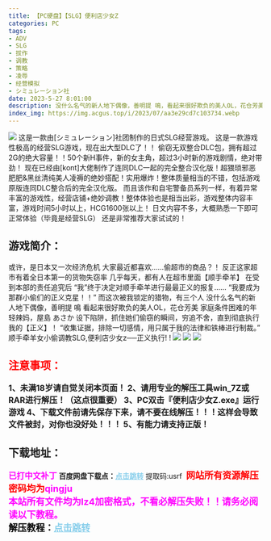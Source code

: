 ```yaml
---
title: 【PC硬盘】【SLG】便利店少女Z
categories: PC
tags:
- ADV
- SLG
- 拔作
- 调教
- 策略
- 凌辱
- 经营模拟
- シミュレーション社
date: 2023-5-27 8:01:00
description: 没什么名气的新人地下偶像，善明提 鳴，看起来很好欺负的美人OL，花仓芳美。家庭条件困难的年轻辣妈，屋島 あさか设下陷阱，抓住她们偷窃的瞬间，穷追不舍，直到彻底执行我的【正义】！“收集证据，排除一切感情，用只属于我的法律和铁棒进行制裁。”顺手牵羊女小偷调教SLG,便利店少女z──正义执行! !
index_img: https://img.acgus.top/i/2023/07/aa3e29cd7c103734.webp
---
```

![](https://img.acgus.top/i/2023/07/aa3e29cd7c103734.webp)
这是一款由[シミュレーション]社团制作的日式SLG经营游戏。
这是一款游戏性极高的经营SLG游戏，现在出大型DLC了！！
偷窃无双整合DLC包，拥有超过2G的绝大容量！！50个新H事件，新的女主角，超过3小时新的游戏剧情，绝对带劲！
现在已经由[kont]大佬制作了连同DLC一起的完全整合汉化版！超猥琐邪恶肥肥&黑丝清纯美人凌褥的绝妙搭配！实用爆炸！整体质量相当的不错，包括游戏原版连同DLC整合后的完全汉化版。
而且该作和自宅警备员系列一样，有着异常丰富的游戏性，经营店铺+绝妙调教！整体体验也是相当出彩，游戏整体内容丰富，游戏时间5小时以上，HCG1600张以上！
日文内容不多，大概熟悉一下即可正常体验（毕竟是经营SLG）
还是非常推荐大家试试的！

## 游戏简介：
或许，是日本又一次经济危机
大家最近都喜欢……偷超市的商品？！
反正这家超市有着全日本第一的货物失窃率
几乎每天，都有人在超市里面【顺手牵羊】
在受到本部的责任追究后
“我”终于决定对顺手牵羊进行最最正义的报复……
“我要成为那群小偷们的正义克星！！”
而这次被我锁定的猎物，有三个人
没什么名气的新人地下偶像，善明提 鳴
看起来很好欺负的美人OL，花仓芳美
家庭条件困难的年轻辣妈，屋島 あさか
设下陷阱，抓住她们偷窃的瞬间，穷追不舍，直到彻底执行我的【正义】！
“收集证据，排除一切感情，用只属于我的法律和铁棒进行制裁。”
顺手牵羊女小偷调教SLG,便利店少女z──正义执行! !
![](https://img.acgus.top/i/2023/07/13aa6fef8b103740.webp)
![](https://img.acgus.top/i/2023/07/4dac3b11dc103738.webp)
![](https://img.acgus.top/i/2023/07/ff89034f98103736.webp)





## <font color=#FF0000 >注意事项：</font>
<font size=3><b>1、未满18岁请自觉关闭本页面！
2、请用专业的解压工具win_7Z或RAR进行解压！（这点很重要）
3、PC双击『便利店少女Z.exe』运行游戏
4、下载文件前请先保存下来，请不要在线解压！！！这样会导致文件被封，对你也没好处！！！
5、有能力请支持正版！</b></font>

## 下载地址：
<font color=#FF00FF size=3><b>已打中文补丁</b></font>
<b>百度网盘下载点：</b><a href="https://pan.baidu.com/s/1AKW2zD09SuFJ4aD3bHqc0g?pwd=usrf" style="color: #87CEEB;"><b>点击跳转</b></a> 提取码:usrf
<a style="padding: 0" href="https://post.qingju.org/AD/"><img style="max-width:100%" src="https://img.acgus.top/i/2024/07/478f689b8021d8d499ab43d21acf137a.gif" alt=""></a>
<b><font color=#FF0000 size=4>网站所有资源解压密码均为</b></font><b><font color=#FF00FF size=4>qingju</font><font color=#FF0000 ></font></b><br><b><font color=#FF00FF size=4>本站所有文件均为lz4加密格式，不看必解压失败！！请务必阅读以下教程。</b></font><br><b><font color=#000 size=4>解压教程：</b><a href="https://post.qingju.org/tutorial/000/" style="color: #87CEEB;"><b>点击跳转</b></a>
